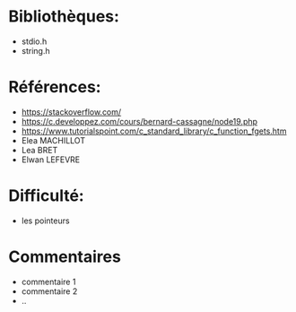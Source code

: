 # Bibliothèques:               
* stdio.h               
* string.h

# Références:               
* https://stackoverflow.com/
* https://c.developpez.com/cours/bernard-cassagne/node19.php
* https://www.tutorialspoint.com/c_standard_library/c_function_fgets.htm
* Elea MACHILLOT 
* Lea BRET
* Elwan LEFEVRE


# Difficulté:               
* les pointeurs            

# Commentaires               
* commentaire 1               
* commentaire 2               
* ..             
